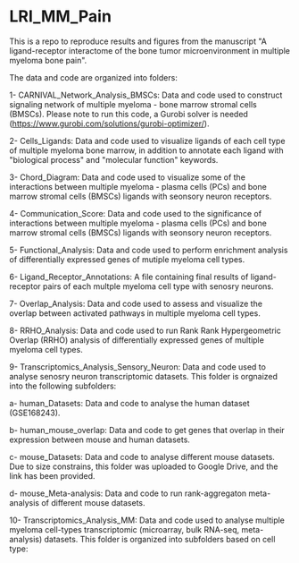 # LRI_MM_Pain

This is a repo to reproduce results and figures from the manuscript "A ligand-receptor interactome of the bone tumor microenvironment in multiple myeloma bone pain".

The data and code are organized into folders:

1- CARNIVAL_Network_Analysis_BMSCs: Data and code used to construct signaling network of multiple myeloma - bone marrow stromal cells (BMSCs). Please note to run this code, a Gurobi solver is needed (https://www.gurobi.com/solutions/gurobi-optimizer/). 

2- Cells_Ligands: Data and code used to visualize ligands of each cell type of multiple myeloma bone marrow, in addition to annotate each ligand with "biological process" and "molecular function" keywords. 

3- Chord_Diagram: Data and code used to visualize some of the interactions between multiple myeloma - plasma cells (PCs) and bone marrow stromal cells (BMSCs) ligands with seonsory neuron receptors. 

4- Communication_Score: Data and code used to the significance of interactions between multiple myeloma - plasma cells (PCs) and bone marrow stromal cells (BMSCs) ligands with seonsory neuron receptors.

5- Functional_Analysis: Data and code used to perform enrichment analysis of differentially expressed genes of mutiple myeloma cell types. 

6- Ligand_Receptor_Annotations: A file containing final results of ligand-receptor pairs of each multple myeloma cell type with senosry neurons. 

7- Overlap_Analysis: Data and code used to assess and visualize the overlap between activated pathways in multiple myeloma cell types. 

8- RRHO_Analysis: Data and code used to run Rank Rank Hypergeometric Overlap (RRHO) analysis of differentially expressed genes of multiple myeloma cell types. 

9- Transcriptomics_Analysis_Sensory_Neuron: Data and code used to analyse senosry neuron transcriptomic datasets. This folder is orgnaized into the following subfolders:

  a- human_Datasets: Data and code to analyse the human dataset (GSE168243).
  
  b- human_mouse_overlap:  Data and code to get genes that overlap in their expression between mouse and human datasets. 
  
  c- mouse_Datasets: Data and code to analyse different mouse datasets. Due to size constrains, this folder was uploaded to Google Drive, and the link has been provided. 
  
  d- mouse_Meta-analysis: Data and code to run rank-aggregaton meta-analysis of different mouse datasets.

10- Transcriptomics_Analysis_MM: Data and code used to analyse multiple myeloma cell-types transcriptomic (microarray, bulk RNA-seq, meta-analysis) datasets. This folder is organized into subfolders based on cell type:
